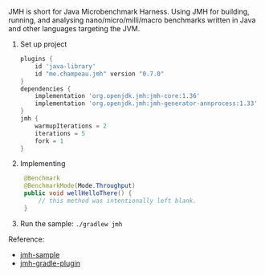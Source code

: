 JMH is short for Java Microbenchmark Harness. Using JMH for building, running, and analysing nano/micro/milli/macro benchmarks written in Java and other languages targeting the JVM.

1. Set up project
    ```groovy
    plugins {
        id 'java-library'
        id "me.champeau.jmh" version "0.7.0"
    }
   dependencies {
        implementation 'org.openjdk.jmh:jmh-core:1.36'
        implementation 'org.openjdk.jmh:jmh-generator-annprocess:1.33'
    }
   jmh {
        warmupIterations = 2
        iterations = 5
        fork = 1
   }
   ```
2. Implementing
   ```java
    @Benchmark
    @BenchmarkMode(Mode.Throughput)
    public void wellHelloThere() {
        // this method was intentionally left blank.
    } 
   ```

3. Run the sample: `./gradlew jmh`

Reference:
- [jmh-sample](https://github.com/openjdk/jmh/tree/master/jmh-samples)
- [jmh-gradle-plugin](https://github.com/melix/jmh-gradle-plugin)
